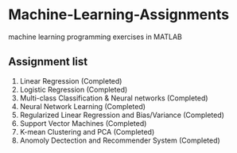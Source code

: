 # Machine-Learning-Assignments
machine learning programming exercises in MATLAB
## Assignment list
1. Linear Regression (Completed)
2. Logistic Regression (Completed)
3. Multi-class Classification & Neural networks (Completed)
4. Neural Network Learning (Completed)
5. Regularized Linear Regression and Bias/Variance (Completed)
6. Support Vector Machines (Completed)
7. K-mean Clustering and PCA (Completed)
8. Anomoly Dectection and Recommender System (Completed)
